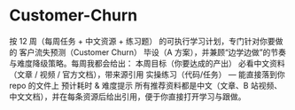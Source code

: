 # Customer-Churn
按 12 周（每周任务 + 中文资源 + 练习题） 的可执行学习计划，专门针对你要做的 客户流失预测（Customer Churn） 毕设（A 方案），并兼顾“边学边做”的节奏与难度降级策略。每周我都会给出：  本周目标（你要达成的产出）  必看中文资料（文章 / 视频 / 官方文档），带来源引用  实操练习（代码/任务） — 能直接落到你 repo 的文件上  预计耗时 &amp; 难度提示  所有推荐资料都是中文（文章、B 站视频、中文文档），并在每条资源后给出引用，便于你直接打开学习与跟做。
